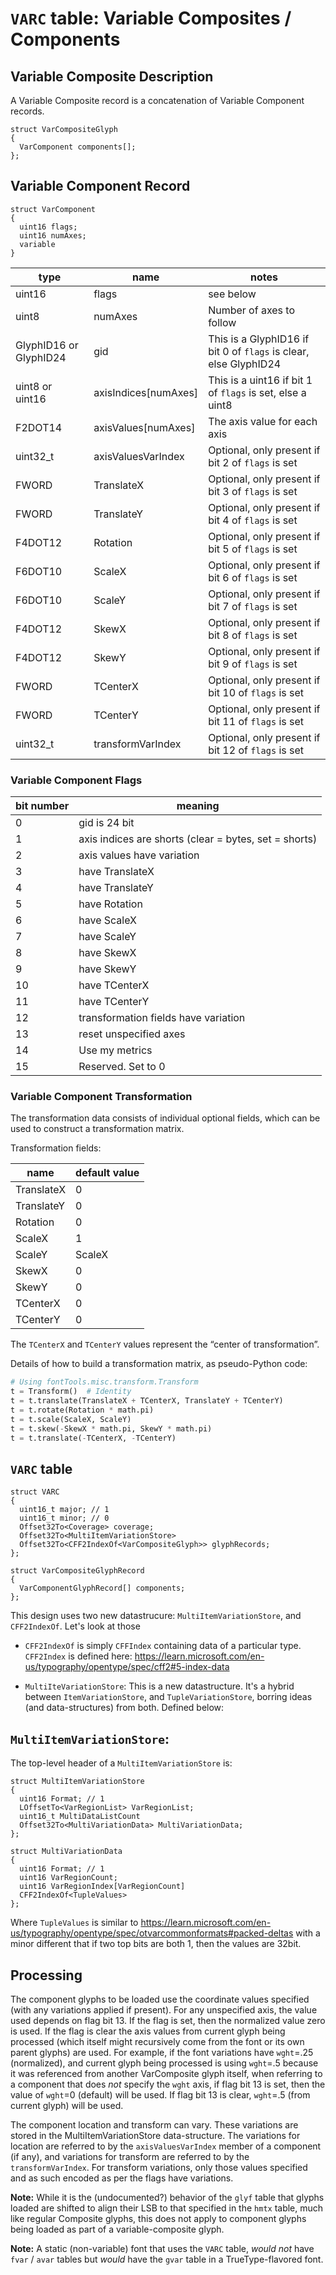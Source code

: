 # `VARC` table: Variable Composites / Components

## Variable Composite Description

A Variable Composite record is a concatenation of Variable Component records.
```
struct VarCompositeGlyph
{
  VarComponent components[];
};
```

## Variable Component Record

```
struct VarComponent
{
  uint16 flags;
  uint16 numAxes;
  variable
}
```

| type | name | notes |
|-|-|-|
| uint16 | flags | see below |
| uint8 | numAxes | Number of axes to follow |
| GlyphID16 or GlyphID24 | gid | This is a GlyphID16 if bit 0 of `flags` is clear, else GlyphID24 |
| uint8 or uint16 | axisIndices[numAxes] | This is a uint16 if bit 1 of `flags` is set, else a uint8 |
| F2DOT14 | axisValues[numAxes] | The axis value for each axis |
| uint32_t | axisValuesVarIndex | Optional, only present if bit 2 of `flags` is set |
| FWORD | TranslateX | Optional, only present if bit 3 of `flags` is set |
| FWORD |  TranslateY | Optional, only present if bit 4 of `flags` is set |
| F4DOT12 | Rotation | Optional, only present if bit 5 of `flags` is set |
| F6DOT10 | ScaleX | Optional, only present if bit 6 of `flags` is set |
| F6DOT10 | ScaleY | Optional, only present if bit 7 of `flags` is set |
| F4DOT12 | SkewX | Optional, only present if bit 8 of `flags` is set |
| F4DOT12 | SkewY | Optional, only present if bit 9 of `flags` is set |
| FWORD | TCenterX | Optional, only present if bit 10 of `flags` is set |
| FWORD |  TCenterY | Optional, only present if bit 11 of `flags` is set |
| uint32_t | transformVarIndex | Optional, only present if bit 12 of `flags` is set |

### Variable Component Flags

| bit number | meaning |
|-|-|
| 0 | gid is 24 bit |
| 1 | axis indices are shorts (clear = bytes, set = shorts) |
| 2 | axis values have variation |
| 3 | have TranslateX |
| 4 | have TranslateY |
| 5 | have Rotation |
| 6 | have ScaleX |
| 7 | have ScaleY |
| 8 | have SkewX |
| 9 | have SkewY |
| 10 | have TCenterX |
| 11 | have TCenterY |
| 12 | transformation fields have variation |
| 13 | reset unspecified axes |
| 14 | Use my metrics |
| 15 | Reserved. Set to 0 |

### Variable Component Transformation

The transformation data consists of individual optional fields, which can be
used to construct a transformation matrix.

Transformation fields:

| name | default value |
|-|-|
| TranslateX | 0 |
| TranslateY | 0 |
| Rotation | 0 |
| ScaleX | 1 |
| ScaleY | ScaleX |
| SkewX | 0 |
| SkewY | 0 |
| TCenterX | 0 |
| TCenterY | 0 |

The `TCenterX` and `TCenterY` values represent the “center of transformation”.

Details of how to build a transformation matrix, as pseudo-Python code:

```python
# Using fontTools.misc.transform.Transform
t = Transform()  # Identity
t = t.translate(TranslateX + TCenterX, TranslateY + TCenterY)
t = t.rotate(Rotation * math.pi)
t = t.scale(ScaleX, ScaleY)
t = t.skew(-SkewX * math.pi, SkewY * math.pi)
t = t.translate(-TCenterX, -TCenterY)
```

## `VARC` table
```
struct VARC
{
  uint16_t major; // 1
  uint16_t minor; // 0
  Offset32To<Coverage> coverage;
  Offset32To<MultiItemVariationStore>
  Offset32To<CFF2IndexOf<VarCompositeGlyph>> glyphRecords;
};

struct VarCompositeGlyphRecord
{
  VarComponentGlyphRecord[] components;
};
```

This design uses two new datastrucure: `MultiItemVariationStore`, and `CFF2IndexOf`. Let's look at those

- `CFF2IndexOf` is simply `CFFIndex` containing data of a particular type. `CFF2Index` is defined here:
   https://learn.microsoft.com/en-us/typography/opentype/spec/cff2#5-index-data

- `MultiIteVariationStore`: This is a new datastructure. It's a hybrid between
  `ItemVariationStore`, and `TupleVariationStore`, borring ideas (and data-structures)
  from both. Defined below:

## `MultiItemVariationStore`:

The top-level header of a `MultiItemVariationStore` is:
```
struct MultiItemVariationStore
{
  uint16 Format; // 1
  LOffsetTo<VarRegionList> VarRegionList;
  uint16_t MultiDataListCount
  Offset32To<MultiVariationData> MultiVariationData;
};
```

```
struct MultiVariationData
{
  uint16 Format; // 1
  uint16 VarRegionCount;
  uint16 VarRegionIndex[VarRegionCount]
  CFF2IndexOf<TupleValues>
};
```
Where `TupleValues` is similar to https://learn.microsoft.com/en-us/typography/opentype/spec/otvarcommonformats#packed-deltas with a minor different that
if two top bits are both 1, then the values are 32bit.


## Processing

The component glyphs to be loaded use the coordinate values specified (with any variations applied if present). For any unspecified axis, the value used depends on flag bit 13. If the flag is set, then the normalized value zero is used. If the flag is clear the axis values from current glyph being processed (which itself might recursively come from the font or its own parent glyphs) are used.  For example, if the font variations have `wght`=.25 (normalized), and current glyph being processed is using `wght`=.5 because it was referenced from another VarComposite glyph itself, when referring to a component that does _not_ specify the `wght` axis, if flag bit 13 is set, then the value of `wght`=0 (default) will be used. If flag bit 13 is clear, `wght`=.5 (from current glyph) will be used.

The component location and transform can vary. These variations are stored in the MultiItemVariationStore data-structure. The variations for location are referred to by the `axisValuesVarIndex` member of a component (if any), and variations for transform are referred to by the `transformVarIndex`. For transform variations, only those values specified and as such encoded as per the flags have variations.


**Note:** While it is the (undocumented?) behavior of the `glyf` table that glyphs loaded are shifted to align their LSB to that specified in the `hmtx` table, much like regular Composite glyphs, this does not apply to component glyphs being loaded as part of a variable-composite glyph.

**Note:** A static (non-variable) font that uses the `VARC` table, _would not_ have `fvar` / `avar` tables but _would_ have the `gvar` table in a TrueType-flavored font.

